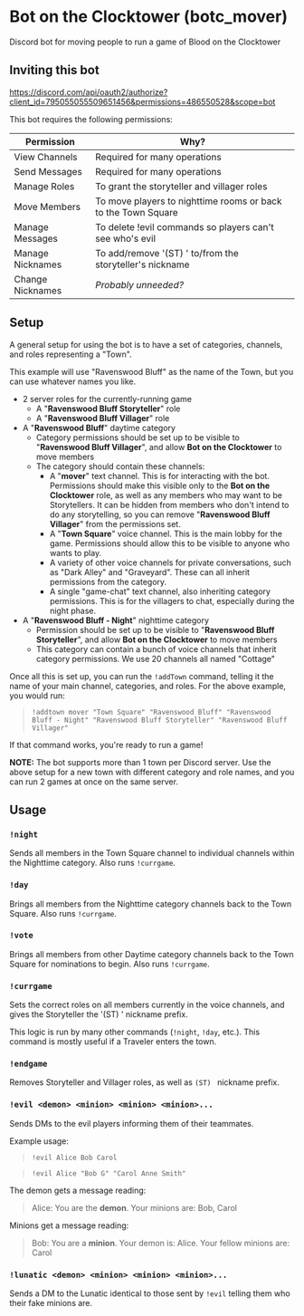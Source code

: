 # Bot on the Clocktower (botc_mover)
Discord bot for moving people to run a game of Blood on the Clocktower

## Inviting this bot

https://discord.com/api/oauth2/authorize?client_id=795055055509651456&permissions=486550528&scope=bot

This bot requires the following permissions:

| Permission | Why? |
| ---------- | ---- |
| View Channels | Required for many operations  |
| Send Messages | Required for many operations |
| Manage Roles | To grant the storyteller and villager roles |
| Move Members | To move players to nighttime rooms or back to the Town Square |
| Manage Messages | To delete !evil commands so players can't see who's evil |
| Manage Nicknames | To add/remove '(ST) ' to/from the storyteller's nickname |
| Change Nicknames | *Probably unneeded?* |


## Setup

A general setup for using the bot is to have a set of categories, channels, and roles representing a "Town".

This example will use "Ravenswood Bluff" as the name of the Town, but you can use whatever names you like.

* 2 server roles for the currently-running game
  * A "**Ravenswood Bluff Storyteller**" role
  * A "**Ravenswood Bluff Villager**" role
* A "**Ravenswood Bluff**" daytime category
  * Category permissions should be set up to be visible to "**Ravenswood Bluff Villager**", and allow **Bot on the Clocktower** to move members
  * The category should contain these channels:
    * A "**mover**" text channel. This is for interacting with the bot. Permissions should make this visible only to the **Bot on the Clocktower** role, as well as any members who may want to be Storytellers. It can be hidden from members who don't intend to do any storytelling, so you can remove "**Ravenswood Bluff Villager**" from the permissions set.
    * A "**Town Square**" voice channel. This is the main lobby for the game. Permissions should allow this to be visible to anyone who wants to play.
    * A variety of other voice channels for private conversations, such as "Dark Alley" and "Graveyard". These can all inherit permissions from the category.
    * A single "game-chat" text channel, also inheriting category permissions. This is for the villagers to chat, especially during the night phase.
* A "**Ravenswood Bluff - Night**" nighttime category
  * Permission should be set up to be visible to "**Ravenswood Bluff Storyteller**", and allow **Bot on the Clocktower** to move members
  * This category can contain a bunch of voice channels that inherit category permissions. We use 20 channels all named "Cottage"

Once all this is set up, you can run the `!addTown` command, telling it the name of your main channel, categories, and roles. For the above example, you would run:

> `!addtown mover "Town Square" "Ravenswood Bluff" "Ravenswood Bluff - Night" "Ravenswood Bluff Storyteller" "Ravenswood Bluff Villager"`

If that command works, you're ready to run a game!

**NOTE:** The bot supports more than 1 town per Discord server. Use the above setup for a new town with different category and role names, and you can run 2 games at once on the same server.

## Usage

### `!night`

Sends all members in the Town Square channel to individual channels within the Nighttime category. Also runs `!currgame`.

### `!day`

Brings all members from the Nighttime category channels back to the Town Square. Also runs `!currgame`.

### `!vote`

Brings all members from other Daytime category channels back to the Town Square for nominations to begin. Also runs `!currgame`.

### `!currgame`

Sets the correct roles on all members currently in the voice channels, and gives the Storyteller the '(ST) ' nickname prefix.

This logic is run by many other commands (`!night`, `!day`, etc.). This command is mostly useful if a Traveler enters the town.

### `!endgame`

Removes Storyteller and Villager roles, as well as `(ST) ` nickname prefix.

### `!evil <demon> <minion> <minion> <minion>...`

Sends DMs to the evil players informing them of their teammates.

Example usage:

> `!evil Alice Bob Carol`

> `!evil Alice "Bob G" "Carol Anne Smith"`

The demon gets a message reading:

> Alice: You are the **demon**. Your minions are: Bob, Carol

Minions get a message reading:

> Bob: You are a **minion**. Your demon is: Alice. Your fellow minions are: Carol

### `!lunatic <demon> <minion> <minion> <minion>...`

Sends a DM to the Lunatic identical to those sent by `!evil` telling them who their fake minions are.
